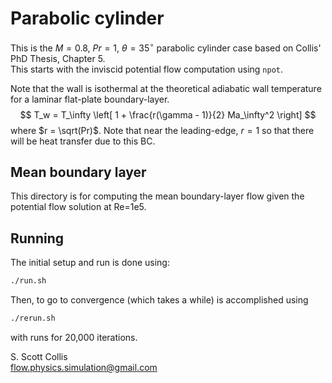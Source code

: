 # Parabolic cylinder

This is the $M=0.8$, $Pr=1$, $\theta=35^\circ$ parabolic 
cylinder case based on Collis' PhD Thesis, Chapter 5.  
This starts with the inviscid potential flow computation 
using `npot`.

Note that the wall is isothermal at the theoretical 
adiabatic wall temperature for a laminar flat-plate
boundary-layer.
$$ T_w = T_\infty \left[ 1 + \frac{r(\gamma - 1)}{2} 
                        Ma_\infty^2 \right] $$
where $r = \sqrt(Pr)$.  Note that near the leading-edge,
$r = 1$ so that there will be heat transfer due to this
BC.

## Mean boundary layer 

This directory is for computing the mean boundary-layer flow
given the potential flow solution at Re=1e5.

## Running

The initial setup and run is done using:
```bash
./run.sh 
```
Then, to go to convergence (which takes a while) is
accomplished using 
```bash
./rerun.sh
```
with runs for 20,000 iterations.

S. Scott Collis\
flow.physics.simulation@gmail.com
